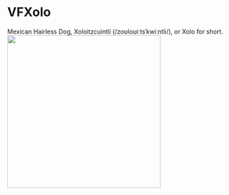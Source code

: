 # VFXolo
Mexican Hairless Dog, Xoloitzcuintli (/zoʊloʊiːtsˈkwiːntli/), or Xolo for short.
<img src="https://s3.amazonaws.com/cdn-origin-etr.akc.org/wp-content/uploads/2017/11/12212255/Xoloitzcuintli-on-White-06.jpg" width="350">

